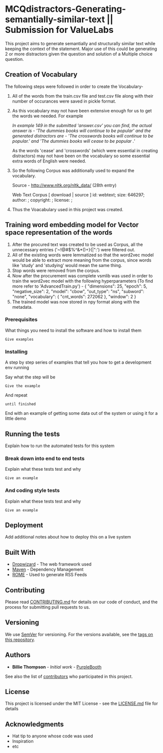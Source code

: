 # MCQdistractors-Generating-semantially-similar-text || Submission for ValueLabs
This project aims to generate semantially and structurally similar text while keeping the context of the statement. Major use of this could be generating 2 or more distractors given the question and solution of a Multiple choice question.



## Creation of Vocabulary

The following steps were followed in order to create the Vocabulary-
1. All of the words from the train.csv file and test.csv file along with their number of occurances were saved in pickle format.
2. As this vocabulary may not have been extensive enough for us to get the words we needed. For example

   _In example 149 in the submitted 'answer.csv' you can find, the actual answer is - 'The dummies books will continue to be     popular' and the generated distractors are - 'The crosswords books will continue to be popular.' and 
   'The dummies books will cease to be popular .'_

   As the words 'cease' and 'crosswords' (which were essential in creating distractors) may not have been on the vocabulary so   some essential extra words of English were needed.

3. So the following Corpus was additionally used to expand the vocabulary.

   Source - http://www.nltk.org/nltk_data/ (28th entry)

   Web Text Corpus [ download | source ]
   id: webtext; size: 646297; author: ; copyright: ; license: ;

4. Thus the Voacabulary used in this project was created.


## Training word embedding model for Vector space representation of the words

1. After the procured text was created to be used as Corpus, all the unnecessary entries ('~!@#$%^&*()+}{|":') were filtered out.
2. All of the existing words were lemmatized so that the word2vec model would be able to extract more meaning from the corpus, since words like 'study' and 'studying' would mean the same thing.
3. Stop words were removed from the corpus.
4. Now after the procurement was complete vsmlib was used in order to train the word2vec model with the following hyperparameters (To find more refer to 'AdvancedTrain.py') -
   {
      "dimensions": 25,
      "epoch": 5,
      "negative_size": 2,
      "model": "cbow",
      "out_type": "ns",
      "subword": "none",
      "vocabulary": {
          "cnt_words": 272062
      },
      "window": 2
}
5. The trained model was now stored in npy format along with the metadata.


### Prerequisites

What things you need to install the software and how to install them

```
Give examples
```

### Installing

A step by step series of examples that tell you how to get a development env running

Say what the step will be

```
Give the example
```

And repeat

```
until finished
```

End with an example of getting some data out of the system or using it for a little demo

## Running the tests

Explain how to run the automated tests for this system

### Break down into end to end tests

Explain what these tests test and why

```
Give an example
```

### And coding style tests

Explain what these tests test and why

```
Give an example
```

## Deployment

Add additional notes about how to deploy this on a live system

## Built With

* [Dropwizard](http://www.dropwizard.io/1.0.2/docs/) - The web framework used
* [Maven](https://maven.apache.org/) - Dependency Management
* [ROME](https://rometools.github.io/rome/) - Used to generate RSS Feeds

## Contributing

Please read [CONTRIBUTING.md](https://gist.github.com/PurpleBooth/b24679402957c63ec426) for details on our code of conduct, and the process for submitting pull requests to us.

## Versioning

We use [SemVer](http://semver.org/) for versioning. For the versions available, see the [tags on this repository](https://github.com/your/project/tags). 

## Authors

* **Billie Thompson** - *Initial work* - [PurpleBooth](https://github.com/PurpleBooth)

See also the list of [contributors](https://github.com/your/project/contributors) who participated in this project.

## License

This project is licensed under the MIT License - see the [LICENSE.md](LICENSE.md) file for details

## Acknowledgments

* Hat tip to anyone whose code was used
* Inspiration
* etc
